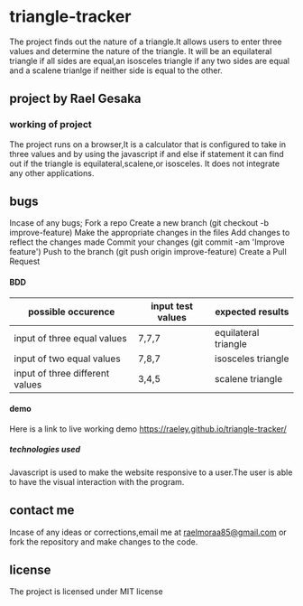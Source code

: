 # triangle-tracker
The project finds out the nature of a triangle.It allows users to enter three values and determine the nature of the triangle.
It will be an equilateral triangle if all sides are equal,an isosceles triangle if any two sides are equal and a scalene trianlge if neither side is equal to the other.
## project by Rael Gesaka
### working of project
The project runs on a browser,It is a calculator that is configured to take in three values and by using the javascript if and else if statement
it can find out if the triangle is equilateral,scalene,or isosceles.
It does not integrate any other applications.
## bugs
Incase of any bugs; Fork a repo
    Create a new branch (git checkout -b improve-feature)
    Make the appropriate changes in the files
    Add changes to reflect the changes made
    Commit your changes (git commit -am 'Improve feature')
    Push to the branch (git push origin improve-feature)
    Create a Pull Request
 #### BDD
 possible occurence             |input test values |expected results
 ------------------------------ |------------------|----------
 input of three equal values    |7,7,7             |equilateral triangle
 input of two equal values      |7,8,7             |isosceles triangle
 input of three different values|3,4,5             |scalene triangle
 #### demo
 Here is a link to live working demo  https://raeley.github.io/triangle-tracker/
##### technologies used
Javascript is used to make the website responsive to a user.The user is able to have the visual interaction with the program.
## contact me
Incase of any ideas or corrections,email me at raelmoraa85@gmail.com or fork the repository and make changes to the code.
## license
The project is licensed under MIT license
